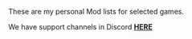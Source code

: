 These are my personal Mod lists for selected games.

We have support channels in Discord **[HERE](https://discord.com/channels/1076179431195955290/1177526054039064628)**
